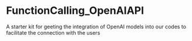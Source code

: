 # FunctionCalling_OpenAIAPI
A starter kit for geeting the integration of OpenAI models into our codes to facilitate the connection with the users
